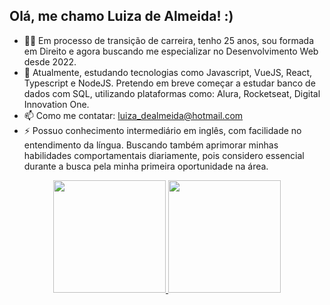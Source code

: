 ## Olá, me chamo Luiza de Almeida! :)

- 👩‍💻 Em processo de transição de carreira, tenho 25 anos, sou formada em Direito e agora buscando me especializar no Desenvolvimento Web desde 2022.
- 🚀 Atualmente, estudando tecnologias como Javascript, VueJS, React, Typescript e NodeJS. Pretendo em breve começar a estudar banco de dados com SQL, utilizando plataformas como: Alura, Rocketseat, Digital Innovation One.
- 📫 Como me contatar: luiza_dealmeida@hotmail.com
- ⚡ Possuo conhecimento intermediário em inglês, com facilidade no entendimento da língua. Buscando também aprimorar minhas habilidades comportamentais diariamente, pois considero essencial durante a busca pela minha primeira oportunidade na área.

<div align="center">
  <a href="https://github.com/luizaadev">
  <img height="180em" src="https://github-readme-stats.vercel.app/api?username=luizaadev&show_icons=true&theme=dracula&include_all_commits=true&count_private=true"/>
  <img height="180em" src="https://github-readme-stats.vercel.app/api/top-langs/?username=luizaadev&layout=compact&langs_count=7&theme=dracula"/>
</div>
